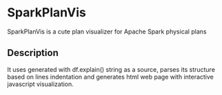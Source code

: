 # SparkPlanVis

SparkPlanVis is a cute plan visualizer for Apache Spark physical plans

## Description

It uses generated with df.explain() string as a source, parses its structure based on lines indentation and generates html web page with interactive javascript visualization.